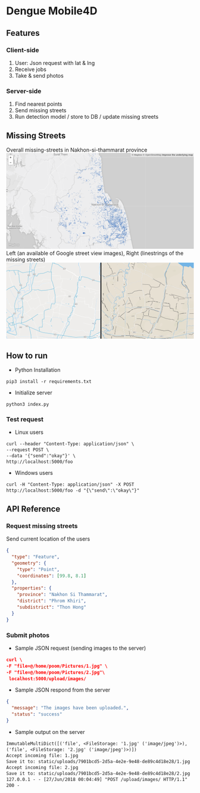 # Dengue Mobile4D

## Features
### Client-side
1. User: Json request with lat & lng
2. Receive jobs
3. Take & send photos
### Server-side
1. Find nearest points
2. Send missing streets
3. Run detection model / store to DB / update missing streets

## Missing Streets
Overall missing-streets in Nakhon-si-thammarat province
![Missing-streets](doc/missing-streets.png  "Missing Streets")
Left (an available of Google street view images), Right (linestrings of the missing streets)
![Missing-streets](doc/gsv-missing-streets.png  "Missing Streets")

## How to run

* Python Installation
```
pip3 install -r requirements.txt
```

* Initialize server
```
python3 index.py
```
### Test request
* Linux users
```
curl --header "Content-Type: application/json" \
--request POST \
--data '{"send":"okay"}' \
http://localhost:5000/foo

```

* Windows users
```
curl -H "Content-Type: application/json" -X POST http://localhost:5000/foo -d "{\"send\":\"okay\"}"
```

## API Reference

### Request missing streets
Send current location of the users
```json
{
  "type": "Feature",
  "geometry": {
    "type": "Point",
    "coordinates": [99.8, 8.1]
  },
  "properties": {
	"province": "Nakhon Si Thammarat",
	"district": "Phrom Khiri",
	"subdistrict": "Thon Hong"
  }
}
```

### Submit photos
* Sample JSON request (sending images to the server)
```json
curl \
-F "file=@/home/poom/Pictures/1.jpg" \
-F "file=@/home/poom/Pictures/2.jpg"\
 localhost:5000/upload/images/

```

* Sample JSON respond from the server
```json
{
  "message": "The images have been uploaded.", 
  "status": "success"
}

```

* Sample output on the server
```console
ImmutableMultiDict([('file', <FileStorage: '1.jpg' ('image/jpeg')>), ('file', <FileStorage: '2.jpg' ('image/jpeg')>)])
Accept incoming file: 1.jpg
Save it to: static/uploads/7901bcd5-2d5a-4e2e-9e48-de89c4d18e28/1.jpg
Accept incoming file: 2.jpg
Save it to: static/uploads/7901bcd5-2d5a-4e2e-9e48-de89c4d18e28/2.jpg
127.0.0.1 - - [27/Jun/2018 00:04:49] "POST /upload/images/ HTTP/1.1" 200 -

```


